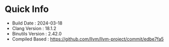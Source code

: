# Quick Info
* Build Date : 2024-03-18
* Clang Version : 18.1.2
* Binutils Version : 2.42.0
* Compiled Based : https://github.com/llvm/llvm-project/commit/edbe7fa5

